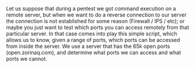 Let us suppose that during a pentest we got command execution on a remote server, but when we want to do a reverse connection to our server the connection is not established for some reason (Firewall / IPS / etc); or maybe you just want to test which ports you can access remotely from that particular server.
In that case comes into play this simple script, which allows us to know, given a range of ports, which ports can be accessed from inside the server. We use a server that has the 65k open ports (open.zorinaq.com), and determine what ports we can access and what ports we cannot.
